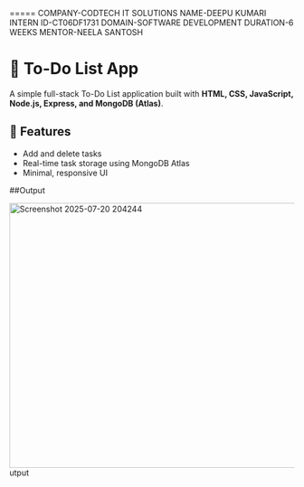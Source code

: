 ===== COMPANY-CODTECH IT SOLUTIONS
NAME-DEEPU KUMARI 
INTERN ID-CT06DF1731 
DOMAIN-SOFTWARE DEVELOPMENT 
DURATION-6 WEEKS
MENTOR-NEELA SANTOSH

# 📝 To-Do List App

A simple full-stack To-Do List application built with **HTML, CSS, JavaScript, Node.js, Express, and MongoDB (Atlas)**.

## 🚀 Features
- Add and delete tasks
- Real-time task storage using MongoDB Atlas
- Minimal, responsive UI

##Output


<img width="668" height="469" alt="Screenshot 2025-07-20 204244" src="https://github.com/user-attachments/assets/5db6836b-6c7a-4db8-b6ef-b008fa994cfc" />
utput

